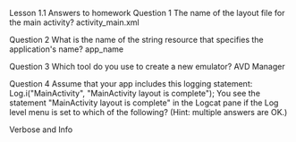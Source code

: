 Lesson 1.1
Answers to homework
Question 1
The name of the layout file for the main activity?
activity_main.xml

Question 2
What is the name of the string resource that specifies the application's name?
app_name

Question 3
Which tool do you use to create a new emulator?
AVD Manager

Question 4
Assume that your app includes this logging statement:
Log.i("MainActivity", "MainActivity layout is complete");
You see the statement "MainActivity layout is complete" in the Logcat pane if the Log level menu is set to which of the following? (Hint: multiple answers are OK.)

Verbose and Info
